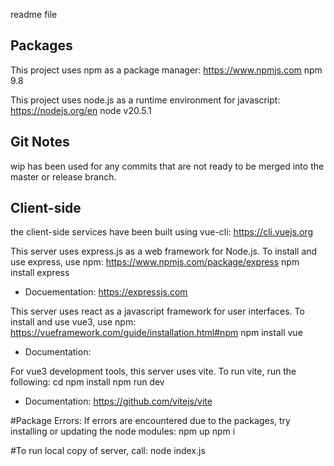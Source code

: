 readme file

## Packages

This project uses npm as a package manager: https://www.npmjs.com
npm 9.8

This project uses node.js as a runtime environment for javascript: https://nodejs.org/en
node v20.5.1

## Git Notes

wip has been used for any commits that are not ready to be merged into the master
or release branch.

## Client-side

the client-side services have been built using vue-cli: https://cli.vuejs.org

This server uses express.js as a web framework for Node.js. To install and use express, use npm: https://www.npmjs.com/package/express
npm install express

- Docuementation: https://expressjs.com

This server uses react as a javascript framework for user interfaces. To install and use vue3, use npm: https://vueframework.com/guide/installation.html#npm
npm install vue

- Documentation:

For vue3 development tools, this server uses vite. To run vite, run the following:
cd <project-name>
npm install
npm run dev

- Documentation: https://github.com/vitejs/vite

#Package Errors:
If errors are encountered due to the packages, try installing or updating the node modules:
npm up
npm i

#To run local copy of server, call:
node index.js
